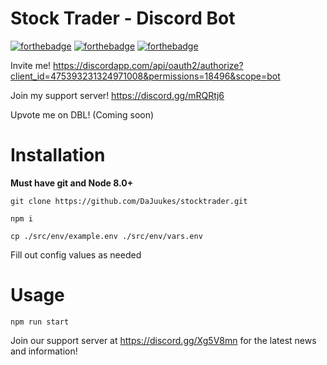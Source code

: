 <p align="center">
<h1>Stock Trader - Discord Bot</h1>

[![forthebadge](https://forthebadge.com/images/badges/uses-js.svg)](https://forthebadge.com) [![forthebadge](https://forthebadge.com/images/badges/uses-git.svg)](https://forthebadge.com) [![forthebadge](https://forthebadge.com/images/badges/made-with-javascript.svg)](https://forthebadge.com)

Invite me! https://discordapp.com/api/oauth2/authorize?client_id=475393231324971008&permissions=18496&scope=bot

Join my support server! https://discord.gg/mRQRtj6

Upvote me on DBL! (Coming soon)

# Installation

**Must have git and Node 8.0+**

    git clone https://github.com/DaJuukes/stocktrader.git

    npm i

    cp ./src/env/example.env ./src/env/vars.env

Fill out config values as needed

# Usage

    npm run start

Join our support server at https://discord.gg/Xg5V8mn for the latest news and information!
</p>
